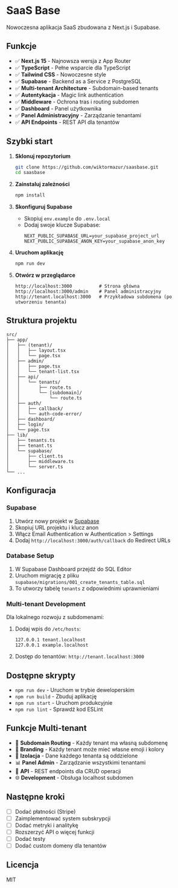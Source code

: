 # SaaS Base

Nowoczesna aplikacja SaaS zbudowana z Next.js i Supabase.

## Funkcje

- ✅ **Next.js 15** - Najnowsza wersja z App Router
- ✅ **TypeScript** - Pełne wsparcie dla TypeScript
- ✅ **Tailwind CSS** - Nowoczesne style
- ✅ **Supabase** - Backend as a Service z PostgreSQL
- ✅ **Multi-tenant Architecture** - Subdomain-based tenants
- ✅ **Autentykacja** - Magic link authentication
- ✅ **Middleware** - Ochrona tras i routing subdomen
- ✅ **Dashboard** - Panel użytkownika
- ✅ **Panel Administracyjny** - Zarządzanie tenantami
- ✅ **API Endpoints** - REST API dla tenantów

## Szybki start

1. **Sklonuj repozytorium**
   ```bash
   git clone https://github.com/wiktormazur/saasbase.git
   cd saasbase
   ```

2. **Zainstaluj zależności**
   ```bash
   npm install
   ```

3. **Skonfiguruj Supabase**
   - Skopiuj `env.example` do `.env.local`
   - Dodaj swoje klucze Supabase:
     ```env
     NEXT_PUBLIC_SUPABASE_URL=your_supabase_project_url
     NEXT_PUBLIC_SUPABASE_ANON_KEY=your_supabase_anon_key
     ```

4. **Uruchom aplikację**
   ```bash
   npm run dev
   ```

5. **Otwórz w przeglądarce**
   ```
   http://localhost:3000          # Strona główna
   http://localhost:3000/admin    # Panel administracyjny
   http://tenant.localhost:3000   # Przykładowa subdomena (po utworzeniu tenanta)
   ```

## Struktura projektu

```
src/
├── app/
│   ├── (tenant)/
│   │   ├── layout.tsx
│   │   └── page.tsx
│   ├── admin/
│   │   ├── page.tsx
│   │   └── tenant-list.tsx
│   ├── api/
│   │   └── tenants/
│   │       ├── route.ts
│   │       └── [subdomain]/
│   │           └── route.ts
│   ├── auth/
│   │   ├── callback/
│   │   └── auth-code-error/
│   ├── dashboard/
│   ├── login/
│   └── page.tsx
├── lib/
│   ├── tenants.ts
│   ├── tenant.ts
│   └── supabase/
│       ├── client.ts
│       ├── middleware.ts
│       └── server.ts
└── ...
```

## Konfiguracja

### Supabase
1. Utwórz nowy projekt w [Supabase](https://supabase.com)
2. Skopiuj URL projektu i klucz anon
3. Włącz Email Authentication w Authentication > Settings
4. Dodaj `http://localhost:3000/auth/callback` do Redirect URLs

### Database Setup
1. W Supabase Dashboard przejdź do SQL Editor
2. Uruchom migrację z pliku `supabase/migrations/001_create_tenants_table.sql`
3. To utworzy tabelę `tenants` z odpowiednimi uprawnieniami

### Multi-tenant Development
Dla lokalnego rozwoju z subdomenami:
1. Dodaj wpis do `/etc/hosts`:
   ```
   127.0.0.1 tenant.localhost
   127.0.0.1 example.localhost
   ```
2. Dostęp do tenantów: `http://tenant.localhost:3000`

## Dostępne skrypty

- `npm run dev` - Uruchom w trybie deweloperskim
- `npm run build` - Zbuduj aplikację
- `npm run start` - Uruchom produkcyjnie
- `npm run lint` - Sprawdź kod ESLint

## Funkcje Multi-tenant

- 🏢 **Subdomain Routing** - Każdy tenant ma własną subdomenę
- 🎨 **Branding** - Każdy tenant może mieć własne emoji i kolory
- 🔐 **Izolacja** - Dane każdego tenanta są oddzielone
- 📊 **Panel Admin** - Zarządzanie wszystkimi tenantami
- 🚀 **API** - REST endpoints dla CRUD operacji
- 🌐 **Development** - Obsługa localhost subdomen

## Następne kroki

- [ ] Dodać płatności (Stripe)
- [ ] Zaimplementować system subskrypcji
- [ ] Dodać metryki i analitykę
- [ ] Rozszerzyć API o więcej funkcji
- [ ] Dodać testy
- [ ] Dodać custom domeny dla tenantów

## Licencja

MIT